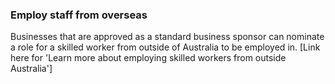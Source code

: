 ### Employ staff from overseas

Businesses that are approved as a standard business sponsor can nominate a role for a skilled worker from outside of Australia to be employed in. [Link here for 'Learn more about employing skilled workers from outside Australia']
